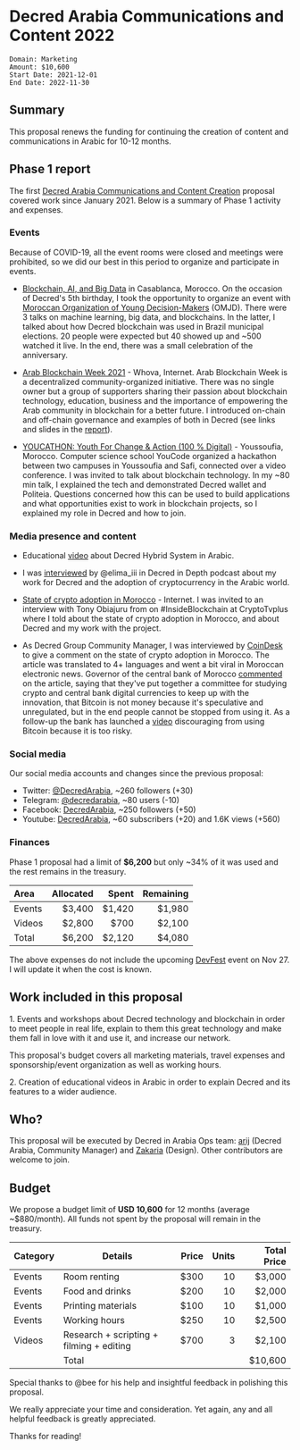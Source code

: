 # Decred Arabia Communications and Content 2022

```
Domain: Marketing
Amount: $10,600
Start Date: 2021-12-01
End Date: 2022-11-30
```

## Summary

This proposal renews the funding for continuing the creation of content and communications in Arabic for 10-12 months.

## Phase 1 report

The first [Decred Arabia Communications and Content Creation](https://proposals.decred.org/proposals/d0c32d5) proposal covered work since January 2021. Below is a summary of Phase 1 activity and expenses.

### Events

Because of COVID-19, all the event rooms were closed and meetings were prohibited, so we did our best in this period to organize and participate in events.

* [Blockchain, AI, and Big Data](https://decredcommunity.github.io/events/index/20210206.1) in Casablanca, Morocco. On the occasion of Decred's 5th birthday, I took the opportunity to organize an event with [Moroccan Organization of Young Decision-Makers](https://www.facebook.com/OMJDC) (OMJD). There were 3 talks on machine learning, big data, and blockchains. In the latter, I talked about how Decred blockchain was used in Brazil municipal elections. 20 people were expected but 40 showed up and ~500 watched it live. In the end, there was a small celebration of the anniversary.

* [Arab Blockchain Week 2021](https://decredcommunity.github.io/events/index/20210612.1) - Whova, Internet. Arab Blockchain Week is a decentralized community-organized initiative. There was no single owner but a group of supporters sharing their passion about blockchain technology, education, business and the importance of empowering the Arab community in blockchain for a better future. I introduced on-chain and off-chain governance and examples of both in Decred (see links and slides in the [report](https://decredcommunity.github.io/events/index/20210612.1)).

* [YOUCATHON: Youth For Change & Action (100 % Digital)](https://decredcommunity.github.io/events/index/20210710.1) - Youssoufia, Morocco. Computer science school YouCode organized a hackathon between two campuses in Youssoufia and Safi, connected over a video conference. I was invited to talk about blockchain technology. In my ~80 min talk, I explained the tech and demonstrated Decred wallet and Politeia. Questions concerned how this can be used to build applications and what opportunities exist to work in blockchain projects, so I explained my role in Decred and how to join.

### Media presence and content

* Educational [video](https://youtu.be/k6xXL_ttSDI) about Decred Hybrid System in Arabic.

* I was [interviewed](https://youtu.be/hUXk1GWhE-0) by @elima\_iii in Decred in Depth podcast about my work for Decred and the adoption of cryptocurrency in the Arabic world.

* [State of crypto adoption in Morocco](https://decredcommunity.github.io/events/index/20210315.1) - Internet. I was invited to an interview with Tony Obiajuru from on #InsideBlockchain at CryptoTvplus where I told about the state of crypto adoption in Morocco, and about Decred and my work with the project.

* As Decred Group Community Manager, I was interviewed by [CoinDesk](https://www.coindesk.com/crypto-is-banned-in-morocco-but-bitcoin-purchases-are-soaring) to give a comment on the state of crypto adoption in Morocco. The article was translated to 4+ languages and went a bit viral in Moroccan electronic news. Governor of the central bank of Morocco [commented](https://youtu.be/yWLNOlKbhtc) on the article, saying that they've put together a committee for studying crypto and central bank digital currencies to keep up with the innovation, that Bitcoin is not money because it's speculative and unregulated, but in the end people cannot be stopped from using it. As a follow-up the bank has launched a [video](https://youtu.be/38N24GrUTxY) discouraging from using Bitcoin because it is too risky.

### Social media

Our social media accounts and changes since the previous proposal:

* Twitter: [@DecredArabia](https://twitter.com/DecredArabia), ~260 followers (+30)
* Telegram: [@decredarabia](https://t.me/decredarabia), ~80 users (-10)
* Facebook: [DecredArabia](https://www.facebook.com/DecredArabia), ~250 followers (+50)
* Youtube: [DecredArabia](https://www.youtube.com/channel/UCCtB2BfsA2VdT0FJXpsYICA), ~60 subscribers (+20) and 1.6K views (+560)

### Finances

Phase 1 proposal had a limit of **$6,200** but only ~34% of it was used and the rest remains in the treasury.

| Area    | Allocated | Spent  | Remaining |
|:--------|----------:|-------:|----------:|
| Events  |    $3,400 | $1,420 |    $1,980 |
| Videos  |    $2,800 |   $700 |    $2,100 |
| Total   |    $6,200 | $2,120 |    $4,080 |

The above expenses do not include the upcoming [DevFest](https://gdg.community.dev/events/details/google-gdg-casablanca-presents-devfest-casablanca-2021/) event on Nov 27. I will update it when the cost is known.

## Work included in this proposal

1\. Events and workshops about Decred technology and blockchain in order to meet people in real life, explain to them this great technology and make them fall in love with it and use it, and increase our network.

This proposal's budget covers all marketing materials, travel expenses and sponsorship/event organization as well as working hours.

2\. Creation of educational videos in Arabic in order to explain Decred and its features to a wider audience.

## Who?

This proposal will be executed by Decred in Arabia Ops team: [arij](https://twitter.com/in_insaf) (Decred Arabia, Community Manager) and [Zakaria](https://twitter.com/aithzakaria1) (Design). Other contributors are welcome to join.

## Budget

We propose a budget limit of **USD 10,600** for 12 months (average ~$880/month). All funds not spent by the proposal will remain in the treasury.

| Category | Details                                    | Price  | Units | Total Price |
|----------|--------------------------------------------|-------:|------:|------------:|
| Events   | Room renting                               |  $300  |   10  |     $3,000  |
| Events   | Food and drinks                            |  $200  |   10  |     $2,000  |
| Events   | Printing materials                         |  $100  |   10  |     $1,000  |
| Events   | Working hours                              |  $250  |   10  |     $2,500  |
| Videos   | Research + scripting + filming + editing   |  $700  |    3  |     $2,100  |
|          | Total                                      |        |       |    $10,600  |

Special thanks to @bee for his help and insightful feedback in polishing this proposal.

We really appreciate your time and consideration. Yet again, any and all helpful feedback is greatly appreciated.

Thanks for reading!
